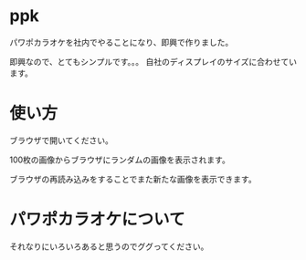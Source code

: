 # ppk
パワポカラオケを社内でやることになり、即興で作りました。

即興なので、とてもシンプルです。。。
自社のディスプレイのサイズに合わせています。

# 使い方
ブラウザで開いてください。

100枚の画像からブラウザにランダムの画像を表示されます。

ブラウザの再読み込みをすることでまた新たな画像を表示できます。

# パワポカラオケについて

それなりにいろいろあると思うのでググってください。
